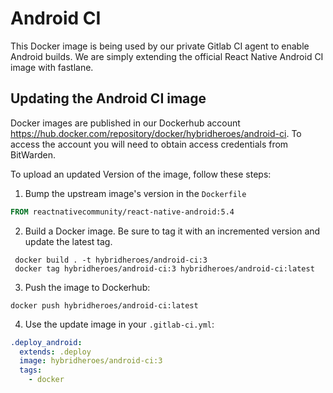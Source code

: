 # Android CI 

This Docker image is being used by our private Gitlab CI agent to enable Android builds. We are simply extending the official React Native Android CI image with fastlane. 

## Updating the Android CI image 

Docker images are published in our Dockerhub account https://hub.docker.com/repository/docker/hybridheroes/android-ci. To access the account you will need to obtain access credentials from BitWarden. 

To upload an updated Version of the image, follow these steps: 

1. Bump the upstream image's version in the `Dockerfile`

```Dockerfile
FROM reactnativecommunity/react-native-android:5.4
```

2. Build a Docker image. Be sure to tag it with an incremented version and update the latest tag.

```shell
 docker build . -t hybridheroes/android-ci:3
 docker tag hybridheroes/android-ci:3 hybridheroes/android-ci:latest
```

3. Push the image to Dockerhub: 

```shell
docker push hybridheroes/android-ci:latest
```

4. Use the update image in your `.gitlab-ci.yml`:

```yml
.deploy_android:
  extends: .deploy
  image: hybridheroes/android-ci:3
  tags:
    - docker
```